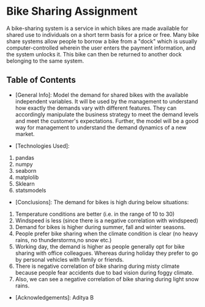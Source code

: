 # Bike Sharing Assignment
A bike-sharing system is a service in which bikes are made available for shared use to individuals on a short term basis for a price or free. Many bike share systems allow people to borrow a bike from a "dock" which is usually computer-controlled wherein the user enters the payment information, and the system unlocks it. This bike can then be returned to another dock belonging to the same system.


## Table of Contents
* [General Info]:
 Model the demand for shared bikes with the available independent variables. It will be used by the management to understand how exactly the demands vary with different features. They can accordingly manipulate the business strategy to meet the demand levels and meet the customer's expectations. Further, the model will be a good way for management to understand the demand dynamics of a new market. 
 
* [Technologies Used]:
1.	pandas
2.	numpy
3.	seaborn
4.	matplolib
5.	Sklearn
6.	statsmodels

* [Conclusions]:
The demand for bikes is high during below situations:
1) Temperature conditions are better (i.e. in the range of 10 to 30)
2) Windspeed is less (since there is a negative correlation with windspeed)
3) Demand for bikes is higher during summer, fall and winter seasons.
4) People prefer bike sharing when the climate condition is clear (no heavy rains, no thunderstorms,no snow etc.)
5) Working day, the demand is higher as people generally opt for bike sharing with office colleagues. Whereas during holiday they prefer to go by personal vehicles with family or friends.
6) There is negative correlation of bike sharing during misty climate because people fear accidents due to bad vision during foggy climate.
7) Also, we can see a negative correlation of bike sharing during light snow rains.

* [Acknowledgements]:
Aditya B
